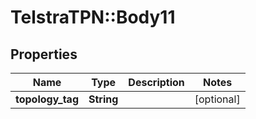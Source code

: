 # TelstraTPN::Body11

## Properties
Name | Type | Description | Notes
------------ | ------------- | ------------- | -------------
**topology_tag** | **String** |  | [optional] 


